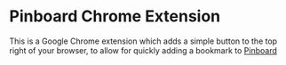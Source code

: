 Pinboard Chrome Extension
=========================

This is a Google Chrome extension which adds a simple button to the top right of your browser, to allow for quickly adding a bookmark to [Pinboard](http://pinboard.in)

